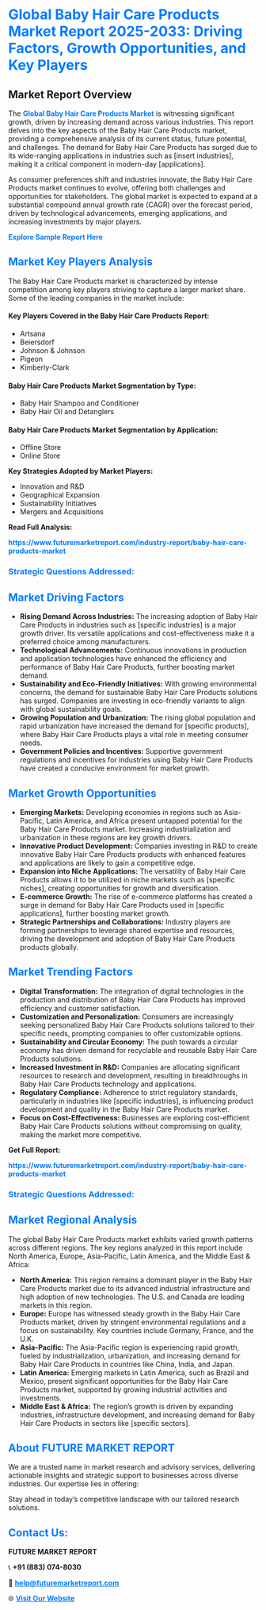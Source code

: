 <h1 style="color: #007BFF;">Global Baby Hair Care Products Market Report 2025-2033: Driving Factors, Growth Opportunities, and Key Players</h1>

<section id="overview">
<h2>Market Report Overview</h2>
<p>The <a href="https://www.futuremarketreport.com/industry-report/baby-hair-care-products-market" style="color: #007BFF; text-decoration: none;"><strong>Global Baby Hair Care Products Market</strong></a> is witnessing significant growth, driven by increasing demand across various industries. This report delves into the key aspects of the Baby Hair Care Products market, providing a comprehensive analysis of its current status, future potential, and challenges. The demand for Baby Hair Care Products has surged due to its wide-ranging applications in industries such as [insert industries], making it a critical component in modern-day [applications].</p>
<p>As consumer preferences shift and industries innovate, the Baby Hair Care Products market continues to evolve, offering both challenges and opportunities for stakeholders. The global market is expected to expand at a substantial compound annual growth rate (CAGR) over the forecast period, driven by technological advancements, emerging applications, and increasing investments by major players.</p>
</section>

<section id="overview">
<p><a href="https://www.futuremarketreport.com/request-sample/reportId=63950" style="color: #007BFF; text-decoration: none;"><strong>Explore Sample Report Here</strong></a></p>
</section>

<section id="key-players">
<h2 style="color: #007BFF;">Market Key Players Analysis</h2>
<p>The Baby Hair Care Products market is characterized by intense competition among key players striving to capture a larger market share. Some of the leading companies in the market include:</p>
<h4>Key Players Covered in the Baby Hair Care Products Report:</h4>
<ul><li>Artsana</li><li>Beiersdorf</li><li>Johnson &amp; Johnson</li><li>Pigeon</li><li>Kimberly-Clark</li></ul>
<h4>Baby Hair Care Products Market Segmentation by Type:</h4>
<ul><li>Baby Hair Shampoo and Conditioner</li><li>Baby Hair Oil and Detanglers</li></ul>

<h4>Baby Hair Care Products Market Segmentation by Application:</h4>
<ul><li>Offline Store</li><li>Online Store</li></ul>
<p><strong>Key Strategies Adopted by Market Players:</strong></p>
<ul>
<li>Innovation and R&D</li>
<li>Geographical Expansion</li>
<li>Sustainability Initiatives</li>
<li>Mergers and Acquisitions</li>
</ul>
</section>

<section>
<p><strong>Read Full Analysis: </strong></p><a href="https://www.futuremarketreport.com/industry-report/baby-hair-care-products-market" style="color: #007BFF; text-decoration: none;"><strong>https://www.futuremarketreport.com/industry-report/baby-hair-care-products-market</strong></a>
<h3 style="color: #007BFF;">Strategic Questions Addressed:</h3>
</section>

<section id="driving-factors">
<h2 style="color: #007BFF;">Market Driving Factors</h2>
<ul>
<li><strong>Rising Demand Across Industries:</strong> The increasing adoption of Baby Hair Care Products in industries such as [specific industries] is a major growth driver. Its versatile applications and cost-effectiveness make it a preferred choice among manufacturers.</li>
<li><strong>Technological Advancements:</strong> Continuous innovations in production and application technologies have enhanced the efficiency and performance of Baby Hair Care Products, further boosting market demand.</li>
<li><strong>Sustainability and Eco-Friendly Initiatives:</strong> With growing environmental concerns, the demand for sustainable Baby Hair Care Products solutions has surged. Companies are investing in eco-friendly variants to align with global sustainability goals.</li>
<li><strong>Growing Population and Urbanization:</strong> The rising global population and rapid urbanization have increased the demand for [specific products], where Baby Hair Care Products plays a vital role in meeting consumer needs.</li>
<li><strong>Government Policies and Incentives:</strong> Supportive government regulations and incentives for industries using Baby Hair Care Products have created a conducive environment for market growth.</li>
</ul>
</section>

<section id="growth-opportunities">
<h2 style="color: #007BFF;">Market Growth Opportunities</h2>
<ul>
<li><strong>Emerging Markets:</strong> Developing economies in regions such as Asia-Pacific, Latin America, and Africa present untapped potential for the Baby Hair Care Products market. Increasing industrialization and urbanization in these regions are key growth drivers.</li>
<li><strong>Innovative Product Development:</strong> Companies investing in R&D to create innovative Baby Hair Care Products products with enhanced features and applications are likely to gain a competitive edge.</li>
<li><strong>Expansion into Niche Applications:</strong> The versatility of Baby Hair Care Products allows it to be utilized in niche markets such as [specific niches], creating opportunities for growth and diversification.</li>
<li><strong>E-commerce Growth:</strong> The rise of e-commerce platforms has created a surge in demand for Baby Hair Care Products used in [specific applications], further boosting market growth.</li>
<li><strong>Strategic Partnerships and Collaborations:</strong> Industry players are forming partnerships to leverage shared expertise and resources, driving the development and adoption of Baby Hair Care Products products globally.</li>
</ul>
</section>

<section id="trending-factors">
<h2 style="color: #007BFF;">Market Trending Factors</h2>
<ul>
<li><strong>Digital Transformation:</strong> The integration of digital technologies in the production and distribution of Baby Hair Care Products has improved efficiency and customer satisfaction.</li>
<li><strong>Customization and Personalization:</strong> Consumers are increasingly seeking personalized Baby Hair Care Products solutions tailored to their specific needs, prompting companies to offer customizable options.</li>
<li><strong>Sustainability and Circular Economy:</strong> The push towards a circular economy has driven demand for recyclable and reusable Baby Hair Care Products solutions.</li>
<li><strong>Increased Investment in R&D:</strong> Companies are allocating significant resources to research and development, resulting in breakthroughs in Baby Hair Care Products technology and applications.</li>
<li><strong>Regulatory Compliance:</strong> Adherence to strict regulatory standards, particularly in industries like [specific industries], is influencing product development and quality in the Baby Hair Care Products market.</li>
<li><strong>Focus on Cost-Effectiveness:</strong> Businesses are exploring cost-efficient Baby Hair Care Products solutions without compromising on quality, making the market more competitive.</li>
</ul>
</section>

<section>
<p><strong>Get Full Report: </strong></p><a href="https://www.futuremarketreport.com/industry-report/baby-hair-care-products-market" style="color: #007BFF; text-decoration: none;"><strong>https://www.futuremarketreport.com/industry-report/baby-hair-care-products-market</strong></a>
<h3 style="color: #007BFF;">Strategic Questions Addressed:</h3>
</section>


<section id="regional-analysis">
<h2 style="color: #007BFF;">Market Regional Analysis</h2>
<p>The global Baby Hair Care Products market exhibits varied growth patterns across different regions. The key regions analyzed in this report include North America, Europe, Asia-Pacific, Latin America, and the Middle East & Africa:</p>
<ul>
<li><strong>North America:</strong> This region remains a dominant player in the Baby Hair Care Products market due to its advanced industrial infrastructure and high adoption of new technologies. The U.S. and Canada are leading markets in this region.</li>
<li><strong>Europe:</strong> Europe has witnessed steady growth in the Baby Hair Care Products market, driven by stringent environmental regulations and a focus on sustainability. Key countries include Germany, France, and the U.K.</li>
<li><strong>Asia-Pacific:</strong> The Asia-Pacific region is experiencing rapid growth, fueled by industrialization, urbanization, and increasing demand for Baby Hair Care Products in countries like China, India, and Japan.</li>
<li><strong>Latin America:</strong> Emerging markets in Latin America, such as Brazil and Mexico, present significant opportunities for the Baby Hair Care Products market, supported by growing industrial activities and investments.</li>
<li><strong>Middle East & Africa:</strong> The region’s growth is driven by expanding industries, infrastructure development, and increasing demand for Baby Hair Care Products in sectors like [specific sectors].</li>
</ul>
</section>

<footer>
<h2 style="color: #007BFF;">About FUTURE MARKET REPORT</h2>
<p>We are a trusted name in market research and advisory services, delivering actionable insights and strategic support to businesses across diverse industries. Our expertise lies in offering:</p>

<p>Stay ahead in today’s competitive landscape with our tailored research solutions.</p>

<h2 style="color: #007BFF;">Contact Us:</h2>
<p><strong>FUTURE MARKET REPORT</strong></p>
<p>📞 <strong>+91 (883) 074-8030</strong></p>
<p>📧 <strong><a href="mailto:help@futuremarketreport.com" style="color: #007BFF;">help@futuremarketreport.com</a></strong></p>
<p>🌐 <strong><a href="https://www.futuremarketreport.com/" style="color: #007BFF;">Visit Our Website</a></strong></p>
</footer>